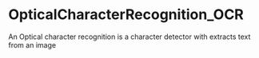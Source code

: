 # OpticalCharacterRecognition_OCR
An Optical character recognition is a character detector with extracts text from an image
